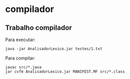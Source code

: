# compilador

## Trabalho compilador

Para executar:
```
java -jar AnalisadorLexico.jar testes/1.txt
```

Para compilar:
```
javac src/*.java
jar cvfm AnalisadorLexico.jar MANIFEST.MF src/*.class 
```
